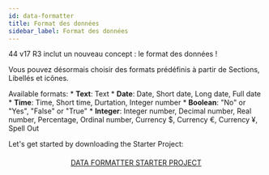 ```yaml
---
id: data-formatter
title: Format des données
sidebar_label: Format des données
---
```

44 v17 R3 inclut un nouveau concept : le format des données !

Vous pouvez désormais choisir des formats prédéfinis à partir de Sections, Libellés et icônes.<div class = "tips"> 

Available formats: * **Text**: Text * **Date**: Date, Short date, Long date, Full date * **Time**: Time, Short time, Durtation, Integer number * **Boolean**: "No" or "Yes", "False" or "True" * **Integer**: Integer number, Decimal number, Real number, Percentage, Ordinal number, Currency $, Currency €, Currency ¥, Spell Out</div> 

Let's get started by downloading the Starter Project:

<div style="text-align: center; margin-top: 20px">
  <p>
    

<a class="button"
href="../assets/data-formatter/BankingApp.zip">DATA FORMATTER STARTER PROJECT</a>

  </p>
</div>